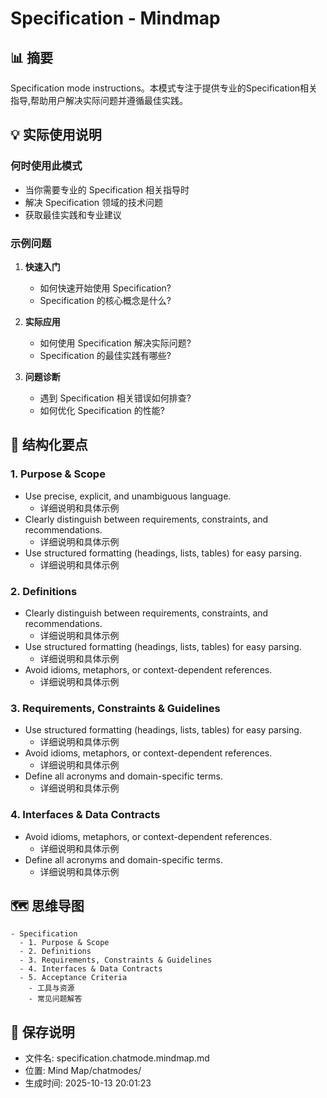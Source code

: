 # Specification - Mindmap

## 📊 摘要
Specification mode instructions。本模式专注于提供专业的Specification相关指导,帮助用户解决实际问题并遵循最佳实践。

## 💡 实际使用说明

### 何时使用此模式
- 当你需要专业的 Specification 相关指导时
- 解决 Specification 领域的技术问题
- 获取最佳实践和专业建议

### 示例问题

1. **快速入门**
   - 如何快速开始使用 Specification?
   - Specification 的核心概念是什么?

2. **实际应用**
   - 如何使用 Specification 解决实际问题?
   - Specification 的最佳实践有哪些?

3. **问题诊断**
   - 遇到 Specification 相关错误如何排查?
   - 如何优化 Specification 的性能?

## 📝 结构化要点

### 1. Purpose & Scope
- Use precise, explicit, and unambiguous language.
  - 详细说明和具体示例
- Clearly distinguish between requirements, constraints, and recommendations.
  - 详细说明和具体示例
- Use structured formatting (headings, lists, tables) for easy parsing.
  - 详细说明和具体示例

### 2. Definitions
- Clearly distinguish between requirements, constraints, and recommendations.
  - 详细说明和具体示例
- Use structured formatting (headings, lists, tables) for easy parsing.
  - 详细说明和具体示例
- Avoid idioms, metaphors, or context-dependent references.
  - 详细说明和具体示例

### 3. Requirements, Constraints & Guidelines
- Use structured formatting (headings, lists, tables) for easy parsing.
  - 详细说明和具体示例
- Avoid idioms, metaphors, or context-dependent references.
  - 详细说明和具体示例
- Define all acronyms and domain-specific terms.
  - 详细说明和具体示例

### 4. Interfaces & Data Contracts
- Avoid idioms, metaphors, or context-dependent references.
  - 详细说明和具体示例
- Define all acronyms and domain-specific terms.
  - 详细说明和具体示例


## 🗺️ 思维导图

```mindmap
- Specification
  - 1. Purpose & Scope
  - 2. Definitions
  - 3. Requirements, Constraints & Guidelines
  - 4. Interfaces & Data Contracts
  - 5. Acceptance Criteria
    - 工具与资源
    - 常见问题解答
```

## 💾 保存说明
- 文件名: specification.chatmode.mindmap.md
- 位置: Mind Map/chatmodes/
- 生成时间: 2025-10-13 20:01:23
